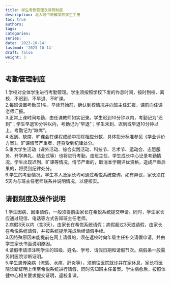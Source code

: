 ```yaml
---
title: 学生考勤管理及请假制度
description: 北大附中新馨学校学生手册
toc: true
authors:
tags:
categories:
series:
date: '2023-10-14'
lastmod: '2023-10-14'
draft: false
weight: 3
---
```

## 考勤管理制度
1.学校对全体学生进行考勤管理。学生须按照学校下发的作息时间，按时到校、离校，不迟到、不早退、不旷课。  
2.每班设置考勤员1名，早读开始前，确认到校情况并向班主任汇报，课前向任课老师汇报。  
3.正常上课时间考勤，由任课教师如实记录。学生迟到10分钟以内，考勤记为“迟到”；学生早退10分钟以内，考勤记为“早退”；学生未到、迟到或早退10分钟以上，考勤记为“缺席”。  
4.迟到、缺席、旷课会在课程成绩中扣除相应分数，具体扣分标准参见《学业评价方案》。旷课情节严重者，还将受到纪律处分。  
5.重大学生活动（课外活动、综合实践活动、科技节、艺术节、运动会、志愿服务、开学典礼、结业式等）也将进行考勤，由班主任、学生成长中心记录考勤情况。学生出现迟到、旷课等情况，情节严重的，取消本学期评优资格，造成严重后果的，将受到纪律处分。  
6.学生的考勤情况，学生本人及家长均可通过希悦系统查询。如有异议，家长须在5天内与班主任老师联系并说明情况，以便核实。  
## 请假制度及操作说明
1.学生因病、因事请假，一般须提前由家长在希悦系统提交申请。同时，学生家长应通过短信、电话等方式告知班主任老师。   
2.病假3天以内（含3天），由家长在希悦系统请假；病假超过3天或请假，由家长在希悦系统请假，并按系统提示完成后续请假手续。   
3.因特殊原因未能提前在网上请假的，须在返校时向年级主任补交请假申请，并由学生家长书面说明原因。   
4.请假申请须注明学生的班级、姓名、学号、请假日期和请假节次。病假条一般需另附医院诊断证明。   
5.学生患传染病（流感、水痘、肝炎等），须前往医院就诊并在家休息，家长将医院诊断证明上传至希悦系统进行请假，同时告知班主任备案。学生病愈后，按照体健中心相关要求提交证明，返校复课。  